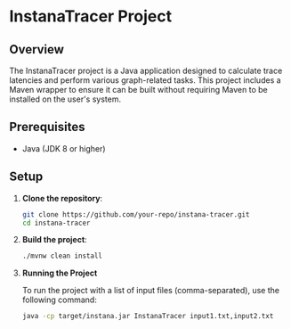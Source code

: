 # InstanaTracer Project

## Overview

The InstanaTracer project is a Java application designed to calculate trace latencies and perform various graph-related tasks. This project includes a Maven wrapper to ensure it can be built without requiring Maven to be installed on the user's system.

## Prerequisites

- Java (JDK 8 or higher)

## Setup

1. **Clone the repository**:
   ```sh
   git clone https://github.com/your-repo/instana-tracer.git
   cd instana-tracer
   
2. **Build the project**:
   ```sh
   ./mvnw clean install

2. **Running the Project**

   To run the project with a list of input files (comma-separated), use the following command:
   ```sh
   java -cp target/instana.jar InstanaTracer input1.txt,input2.txt
   

   